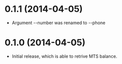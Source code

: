 0.1.1 (2014-04-05)
==================

* Argument --number was renamed to --phone

0.1.0 (2014-04-05)
=================

* Initial release, which is able to retrive MTS balance.
